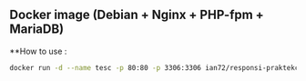 Docker image (Debian + Nginx + PHP-fpm + MariaDB)
--

**How to use :

```sh
docker run -d --name tesc -p 80:80 -p 3306:3306 ian72/responsi-praktekcloud-lemp
```
